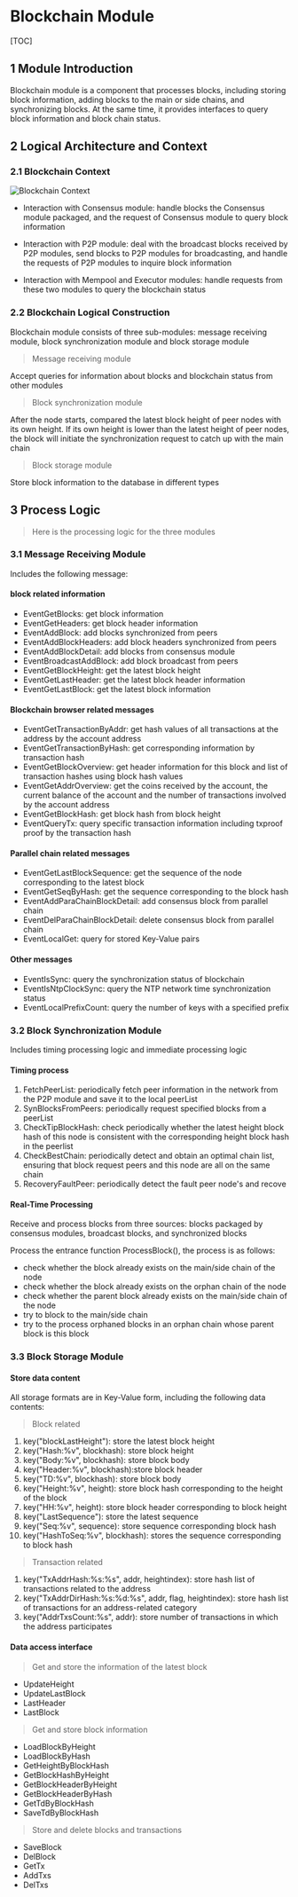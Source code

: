 # Blockchain Module

[TOC]

## 1 Module Introduction

Blockchain module is a component that processes blocks, including storing block information, adding blocks to the main or side chains, and synchronizing blocks. At the same time, it provides interfaces to query block information and block chain status.

## 2 Logical Architecture and Context

### 2.1 Blockchain Context

![Blockchain Context](https://public.33.cn/web/storage/upload/20190717/10d07c1870f0b3acf65c75354b9e2b45.png)

- Interaction with Consensus module: handle blocks the Consensus module packaged, and the request of Consensus module to query block information

- Interaction with P2P module: deal with the broadcast blocks received by P2P modules, send blocks to P2P modules for broadcasting, and handle the requests of P2P modules to inquire block information

- Interaction with Mempool and Executor modules: handle requests from these two modules to query the blockchain status

### 2.2 Blockchain Logical Construction

Blockchain module consists of three sub-modules: message receiving module, block synchronization module and block storage module

> Message receiving module

Accept queries for information about blocks and blockchain status from other modules

> Block synchronization module

After the node starts, compared the latest block height of peer nodes with its own height. If its own height is lower than the latest height of peer nodes, the block will initiate the synchronization request to catch up with the main chain

> Block storage module

Store block information to the database in different types

## 3 Process Logic

> Here is the processing logic for the three modules

### 3.1 Message Receiving Module

Includes the following message:

#### block related information

- EventGetBlocks:  get block information
- EventGetHeaders:  get block header information
- EventAddBlock: add blocks synchronized from peers
- EventAddBlockHeaders:  add block headers synchronized from peers
- EventAddBlockDetail: add blocks from consensus module
- EventBroadcastAddBlock: add block broadcast from peers
- EventGetBlockHeight: get the latest block height
- EventGetLastHeader:  get the latest block header information
- EventGetLastBlock: get the latest block information

#### Blockchain browser related messages

- EventGetTransactionByAddr: get hash values of all transactions at the address by the account address
- EventGetTransactionByHash: get corresponding information by transaction hash
- EventGetBlockOverview: get header information for this block and list of transaction hashes using block hash values
- EventGetAddrOverview: get the coins received by the account, the current balance of the account and the number of transactions involved by the account address
- EventGetBlockHash: get block hash from block height
- EventQueryTx: query specific transaction information including txproof proof by the transaction hash 

#### Parallel chain related messages

- EventGetLastBlockSequence: get the sequence of the node corresponding to the latest block
- EventGetSeqByHash:  get the sequence corresponding to the block hash
- EventAddParaChainBlockDetail: add consensus block from parallel chain 
- EventDelParaChainBlockDetail: delete consensus block from parallel chain 
- EventLocalGet: query for stored Key-Value pairs

#### Other messages

- EventIsSync: query the synchronization status of blockchain
- EventIsNtpClockSync: query the NTP network time synchronization status
- EventLocalPrefixCount: query the number of keys with a specified prefix

### 3.2 Block Synchronization Module

Includes timing processing logic and immediate processing logic

#### Timing process

1. FetchPeerList:  periodically fetch peer information in the network from the P2P module and save it to the local peerList
2. SynBlocksFromPeers: periodically request specified blocks from a peerList
3. CheckTipBlockHash: check periodically whether the latest height block hash of this node is consistent with the corresponding height block hash in the peerlist
4. CheckBestChain: periodically detect and obtain an optimal chain list, ensuring that block request peers and this node are all on the same chain
5. RecoveryFaultPeer: periodically detect the fault peer node's and recove

#### Real-Time Processing

Receive and process blocks from three sources: blocks packaged by consensus modules, broadcast blocks, and synchronized blocks

Process the entrance function ProcessBlock(), the process is as follows:

- check whether the block already exists on the main/side chain of the node
- check whether the block already exists on the orphan chain of the node
- check whether the parent block already exists on the main/side chain of the node
- try to block to the main/side chain
- try to the process orphaned blocks in an orphan chain whose parent block is this block

### 3.3 Block Storage Module

#### Store data content

All storage formats are in Key-Value form, including the following data contents:

> Block related

1. key("blockLastHeight"): store the latest block height
2. key("Hash:%v", blockhash): store block height
3. key("Body:%v", blockhash): store block body
4. key("Header:%v", blockhash):store block header
5. key("TD:%v", blockhash): store block body
6. key("Height:%v", height): store block hash corresponding to the height of the block
7. key("HH:%v", height): store block header corresponding to block height 
8. key("LastSequence"): store the latest sequence
9. key("Seq:%v", sequence): store sequence corresponding block hash
10. key("HashToSeq:%v", blockhash): stores the sequence corresponding to block hash

> Transaction related

1. key("TxAddrHash:%s:%s", addr, heightindex): store hash list of transactions related to the address
2. key("TxAddrDirHash:%s:%d:%s", addr, flag, heightindex): store hash list of transactions for an address-related category
3. key("AddrTxsCount:%s", addr): store number of transactions in which the address participates

#### Data access interface

> Get and store the  information of the latest block

- UpdateHeight
- UpdateLastBlock
- LastHeader
- LastBlock

> Get and store block information

- LoadBlockByHeight
- LoadBlockByHash
- GetHeightByBlockHash
- GetBlockHashByHeight
- GetBlockHeaderByHeight
- GetBlockHeaderByHash
- GetTdByBlockHash
- SaveTdByBlockHash

> Store and delete blocks and transactions

- SaveBlock
- DelBlock
- GetTx
- AddTxs
- DelTxs